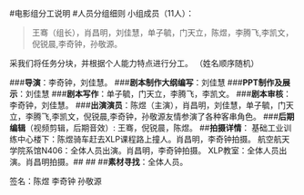 #电影组分工说明
#人员分组细则
小组成员（11人）：
>王骞（组长），肖昌明，刘佳慧，单子毓，门天立，陈煜，李腾飞,李凯文，倪锐晨,李奇钟，孙敬源。

采我们将任务分块，并根据个人能力特点进行分工。
（姓名顺序随机）

###**导演**：李奇钟，刘佳慧。
###**剧本制作大纲编写**：刘佳慧
###**PPT制作及展示**：刘佳慧
###**剧本写作**：单子毓，门天立，李腾飞，李凯文。
###**剧本审核**：李奇钟，刘佳慧。
###**出演演员**：陈煜（主演），肖昌明，刘佳慧，单子毓，门天立，李腾飞,李凯文，倪锐晨,李奇钟，孙敬源友情参演了各种客串角色。
###**后期编辑**（视频剪辑，后期音效）: 王骞，倪锐晨，陈煜。
##**拍摄详情**：
基础工业训练中心楼下：陈煜骑车赶去XLP课程路上撞人。肖昌明，李奇钟拍摄。
航空航天学院系馆N406：全体人员出演。肖昌明，李奇钟拍摄。
XLP教室：全体人员出演。肖昌明拍摄。##  ##
##**素材寻找**：全体人员。

签名：陈煜 李奇钟 孙敬源